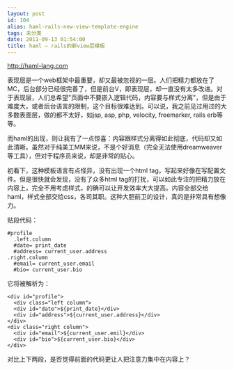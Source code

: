 ```yaml
---
layout: post
id: 104
alias: haml-rails-new-view-template-engine
tags: 未分类
date: 2011-09-13 01:54:00
title: haml – rails的新view层模板
---
```


http://haml-lang.com

表现层是一个web框架中最重要，却又最被忽视的一层。人们把精力都放在了MC，后台部分已经很完善了，但是前台V，即表现层，却一直没有太多改进。对于表现层，人们总希望"页面中不要嵌入逻辑代码，内容要与样式分离"，但是由于难度大，或者后台语言的限制，这个目标很难达到。可以说，我之前见过用过的大多数表面层，做的都不太好，如jsp, asp, php, velocity, freemarker, rails erb等等。

而haml的出现，则让我有了一点惊喜：内容跟样式分离得如此彻底，代码却又如此清晰。虽然对于纯美工MM来说，不是个好消息（完全无法使用dreamweaver等工具），但对于程序员来说，却是非常的贴心。 

初看下，这种模板语言有点怪异，没有出现一个html tag，写起来好像在写配置文件。但是很快就会发现，没有了众多html tag的打扰，可以如此专注的把精力放在内容上，完全不用考虑样式，的确可以让开发效率大大提高。内容全部交给haml，样式全部交给css，各司其职。这种大胆前卫的设计，真的是非常具有想像力。

贴段代码：

```
#profile
  .left.column
  #date= print_date
  #address= current_user.address
.right.column
  #email= current_user.email
  #bio= current_user.bio
```

它将被解析为：

```
<div id="profile">
  <div class="left column">
  <div id="date">${print_date}</div>
  <div id="address">${current_user.address}</div>
</div>
<div class="right column">
  <div id="email">${current_user.emil}</div>
  <div id="bio">${current_user.bio}</div>
</div>
```

对比上下两段，是否觉得前面的代码更让人把注意力集中在内容上？
